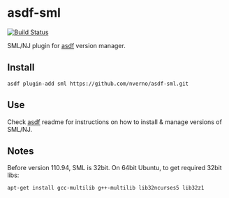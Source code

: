 # asdf-sml

[![Build Status](https://travis-ci.org/nverno/asdf-sml.svg?branch=master)](https://travis-ci.org/nverno/asdf-sml)

SML/NJ plugin for [asdf](https://github.com/asdf-vm/asdf) version manager.

## Install

```
asdf plugin-add sml https://github.com/nverno/asdf-sml.git
```

## Use

Check [asdf](https://github.com/asdf-vm/asdf) readme for instructions on how to install & manage versions of SML/NJ.

## Notes

Before version 110.94, SML is 32bit.  On 64bit Ubuntu, to get required 32bit libs:
 
 `apt-get install gcc-multilib g++-multilib lib32ncurses5 lib32z1`

